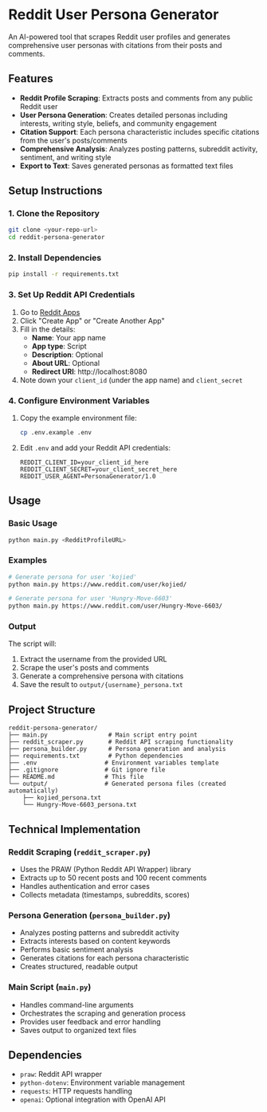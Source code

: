 # Reddit User Persona Generator

An AI-powered tool that scrapes Reddit user profiles and generates comprehensive user personas with citations from their posts and comments.

## Features

- **Reddit Profile Scraping**: Extracts posts and comments from any public Reddit user
- **User Persona Generation**: Creates detailed personas including interests, writing style, beliefs, and community engagement
- **Citation Support**: Each persona characteristic includes specific citations from the user's posts/comments
- **Comprehensive Analysis**: Analyzes posting patterns, subreddit activity, sentiment, and writing style
- **Export to Text**: Saves generated personas as formatted text files

## Setup Instructions

### 1. Clone the Repository

```bash
git clone <your-repo-url>
cd reddit-persona-generator
```

### 2. Install Dependencies

```bash
pip install -r requirements.txt
```

### 3. Set Up Reddit API Credentials

1. Go to [Reddit Apps](https://www.reddit.com/prefs/apps)
2. Click "Create App" or "Create Another App"
3. Fill in the details:
   - **Name**: Your app name
   - **App type**: Script
   - **Description**: Optional
   - **About URL**: Optional
   - **Redirect URI**: http://localhost:8080
4. Note down your `client_id` (under the app name) and `client_secret`

### 4. Configure Environment Variables

1. Copy the example environment file:
   ```bash
   cp .env.example .env
   ```

2. Edit `.env` and add your Reddit API credentials:
   ```
   REDDIT_CLIENT_ID=your_client_id_here
   REDDIT_CLIENT_SECRET=your_client_secret_here
   REDDIT_USER_AGENT=PersonaGenerator/1.0
   ```

## Usage

### Basic Usage

```bash
python main.py <RedditProfileURL>
```

### Examples

```bash
# Generate persona for user 'kojied'
python main.py https://www.reddit.com/user/kojied/

# Generate persona for user 'Hungry-Move-6603'
python main.py https://www.reddit.com/user/Hungry-Move-6603/
```

### Output

The script will:
1. Extract the username from the provided URL
2. Scrape the user's posts and comments
3. Generate a comprehensive persona with citations
4. Save the result to `output/{username}_persona.txt`


## Project Structure

```
reddit-persona-generator/
├── main.py                 # Main script entry point
├── reddit_scraper.py       # Reddit API scraping functionality
├── persona_builder.py      # Persona generation and analysis
├── requirements.txt        # Python dependencies
├── .env                   # Environment variables template
├── .gitignore             # Git ignore file
├── README.md              # This file
└── output/                # Generated persona files (created automatically)
    ├── kojied_persona.txt
    └── Hungry-Move-6603_persona.txt
```

## Technical Implementation

### Reddit Scraping (`reddit_scraper.py`)
- Uses the PRAW (Python Reddit API Wrapper) library
- Extracts up to 50 recent posts and 100 recent comments
- Handles authentication and error cases
- Collects metadata (timestamps, subreddits, scores)

### Persona Generation (`persona_builder.py`)
- Analyzes posting patterns and subreddit activity
- Extracts interests based on content keywords
- Performs basic sentiment analysis
- Generates citations for each persona characteristic
- Creates structured, readable output

### Main Script (`main.py`)
- Handles command-line arguments
- Orchestrates the scraping and generation process
- Provides user feedback and error handling
- Saves output to organized text files


## Dependencies

- `praw`: Reddit API wrapper
- `python-dotenv`: Environment variable management
- `requests`: HTTP requests handling
- `openai`: Optional integration with OpenAI API

